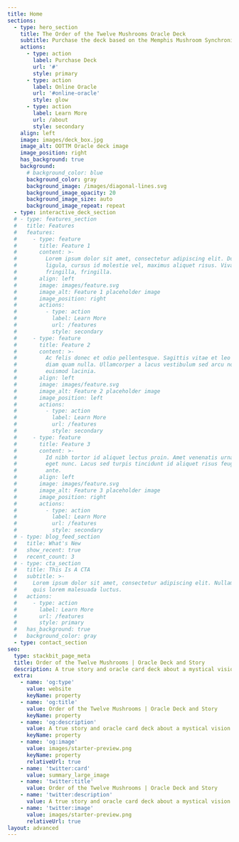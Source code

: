 ```yaml
---
title: Home
sections:
  - type: hero_section
    title: The Order of the Twelve Mushrooms Oracle Deck
    subtitle: Purchase the deck based on the Memphis Mushroom Synchronicity!
    actions:
      - type: action
        label: Purchase Deck
        url: '#'
        style: primary
      - type: action
        label: Online Oracle
        url: '#online-oracle'
        style: glow
      - type: action
        label: Learn More
        url: /about
        style: secondary
    align: left
    image: images/deck_box.jpg
    image_alt: OOTTM Oracle deck image
    image_position: right
    has_background: true
    background:
      # background_color: blue
      background_color: gray
      background_image: /images/diagonal-lines.svg
      background_image_opacity: 20
      background_image_size: auto
      background_image_repeat: repeat
  - type: interactive_deck_section
  # - type: features_section
  #   title: Features
  #   features:
  #     - type: feature
  #       title: Feature 1
  #       content: >-
  #         Lorem ipsum dolor sit amet, consectetur adipiscing elit. Donec nisl
  #         ligula, cursus id molestie vel, maximus aliquet risus. Vivamus in nibh
  #         fringilla, fringilla.
  #       align: left
  #       image: images/feature.svg
  #       image_alt: Feature 1 placeholder image
  #       image_position: right
  #       actions:
  #         - type: action
  #           label: Learn More
  #           url: /features
  #           style: secondary
  #     - type: feature
  #       title: Feature 2
  #       content: >-
  #         Ac felis donec et odio pellentesque. Sagittis vitae et leo duis ut
  #         diam quam nulla. Ullamcorper a lacus vestibulum sed arcu non odio
  #         euismod lacinia.
  #       align: left
  #       image: images/feature.svg
  #       image_alt: Feature 2 placeholder image
  #       image_position: left
  #       actions:
  #         - type: action
  #           label: Learn More
  #           url: /features
  #           style: secondary
  #     - type: feature
  #       title: Feature 3
  #       content: >-
  #         Id nibh tortor id aliquet lectus proin. Amet venenatis urna cursus
  #         eget nunc. Lacus sed turpis tincidunt id aliquet risus feugiat in
  #         ante.
  #       align: left
  #       image: images/feature.svg
  #       image_alt: Feature 3 placeholder image
  #       image_position: right
  #       actions:
  #         - type: action
  #           label: Learn More
  #           url: /features
  #           style: secondary
  # - type: blog_feed_section
  #   title: What's New
  #   show_recent: true
  #   recent_count: 3
  # - type: cta_section
  #   title: This Is A CTA
  #   subtitle: >-
  #     Lorem ipsum dolor sit amet, consectetur adipiscing elit. Nullam a metus
  #     quis lorem malesuada luctus.
  #   actions:
  #     - type: action
  #       label: Learn More
  #       url: /features
  #       style: primary
  #   has_background: true
  #   background_color: gray
  - type: contact_section
seo:
  type: stackbit_page_meta
  title: Order of the Twelve Mushrooms | Oracle Deck and Story
  description: A true story and oracle card deck about a mystical vision of the life-reincarnation cycle.
  extra:
    - name: 'og:type'
      value: website
      keyName: property
    - name: 'og:title'
      value: Order of the Twelve Mushrooms | Oracle Deck and Story
      keyName: property
    - name: 'og:description'
      value: A true story and oracle card deck about a mystical vision of the life-reincarnation cycle.
      keyName: property
    - name: 'og:image'
      value: images/starter-preview.png
      keyName: property
      relativeUrl: true
    - name: 'twitter:card'
      value: summary_large_image
    - name: 'twitter:title'
      value: Order of the Twelve Mushrooms | Oracle Deck and Story
    - name: 'twitter:description'
      value: A true story and oracle card deck about a mystical vision of the life-reincarnation cycle.
    - name: 'twitter:image'
      value: images/starter-preview.png
      relativeUrl: true
layout: advanced
---
```

